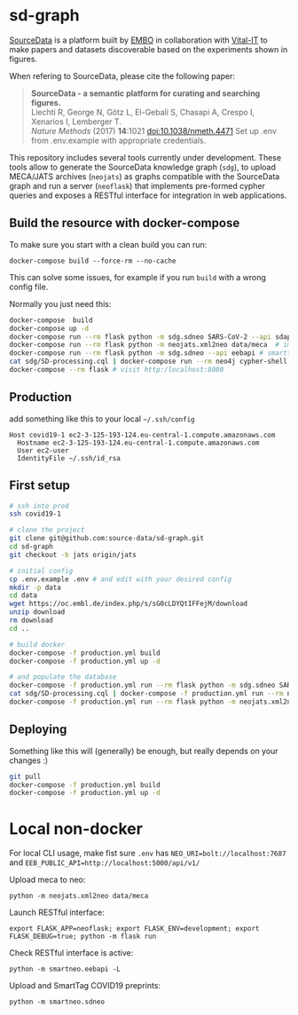 
# sd-graph
[SourceData](http://sourcedata.embo.org) is a platform built by [EMBO](http://embo.org) in collaboration with [Vital-IT](https://www.vital-it.ch/) to make papers and datasets discoverable based on the experiments shown in figures.

When refering to SourceData, please cite the following paper:

> __SourceData - a semantic platform for curating and searching figures.__  
> Liechti R, George N, Götz L, El-Gebali S, Chasapi A, Crespo I, Xenarios I, Lemberger T.  
> _Nature Methods_ (2017) __14__:1021 [doi:10.1038/nmeth.4471](http://doi.org/10.1038/nmeth.4471)
Set up .env from .env.example with appropriate credentials.

This repository includes several tools currently under development. These tools allow to generate the SourceData knowledge graph (`sdg`), to upload MECA/JATS archives (`neojats`) as graphs compatible with the SourceData graph and run a server (`neoflask`) that implements pre-formed cypher queries and exposes a RESTful interface for  integration in web applications.

## Build the resource with docker-compose

To make sure you start with a clean build you can run:

```
docker-compose build --force-rm --no-cache
```

This can solve some issues, for example if you run `build` with a wrong config file.

Normally you just need this:
```bash
docker-compose  build
docker-compose up -d
docker-compose run --rm flask python -m sdg.sdneo SARS-CoV-2 --api sdapi  # import source data public data
docker-compose run --rm flask python -m neojats.xml2neo data/meca  # import full text biorxiv preprints
docker-compose run --rm flask python -m sdg.sdneo --api eebapi # smarttag covid-19 preprints
cat sdg/SD-processing.cql | docker-compose run --rm neo4j cypher-shell -a bolt://neo4j:7687 -u neo4j -p <NEO4J_PASSWORD>  # generate merged graph
docker-compose --rm flask # visit http:/localhost:8080
```

## Production

add something like this to your local `~/.ssh/config`

```
Host covid19-1 ec2-3-125-193-124.eu-central-1.compute.amazonaws.com
  Hostname ec2-3-125-193-124.eu-central-1.compute.amazonaws.com
  User ec2-user
  IdentityFile ~/.ssh/id_rsa
```

## First setup

```bash
# ssh into prod
ssh covid19-1

# clone the project
git clone git@github.com:source-data/sd-graph.git
cd sd-graph
git checkout -b jats origin/jats

# initial config
cp .env.example .env # and edit with your desired config
mkdir -p data
cd data
wget https://oc.embl.de/index.php/s/sG0cLDYQtIFFejM/download
unzip download
rm download
cd ..

# build docker
docker-compose -f production.yml build
docker-compose -f production.yml up -d

# and populate the database
docker-compose -f production.yml run --rm flask python -m sdg.sdneo SARS-CoV-2
cat sdg/SD-processing.cql | docker-compose -f production.yml run --rm neo4j cypher-shell -a bolt://neo4j:7687 -u neo4j -p <NEO4J_PASSWORD>
docker-compose -f production.yml run --rm flask python -m neojats.xml2neo data/meca
```

## Deploying
Something like this will (generally) be enough, but really depends on your changes :)

```bash
git pull
docker-compose -f production.yml build
docker-compose -f production.yml up -d
```


# Local non-docker

For local CLI usage, make fist sure `.env` has `NEO_URI=bolt://localhost:7687` and `EEB_PUBLIC_API=http://localhost:5000/api/v1/`

Upload meca to neo:

    python -m neojats.xml2neo data/meca

Launch RESTful interface:

    export FLASK_APP=neoflask; export FLASK_ENV=development; export FLASK_DEBUG=true; python -m flask run

Check RESTful interface is active:

    python -m smartneo.eebapi -L

Upload and SmartTag COVID19 preprints:

    python -m smartneo.sdneo
